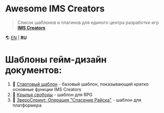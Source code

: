 # Awesome IMS Creators
> Список шаблонов и плагинов для единого центра разработки игр **[IMS Creators](https://ims.cr5.space)**

🌎 [EN](README.md) | **RU**

# Шаблоны гейм-дизайн документов:

1. 📝 [Стартовый шаблон](https://ims.cr5.space/app/p/1111JH/starter-ru) - базовый шаблон, показывающий кратко основные функции IMS Creators
1. 📝 [Крылья свободы](https://ims.cr5.space/app/p/1MqrnVyv/krylya-svobody-shablon) - шаблон для RPG
1. 📝 [ЗвероСпринт: Операция "Спасение Райска"](https://ims.cr5.space/app/p/yihi7ftM/zverosprint-operatsiya-spaseni) - шаблон для платформера

